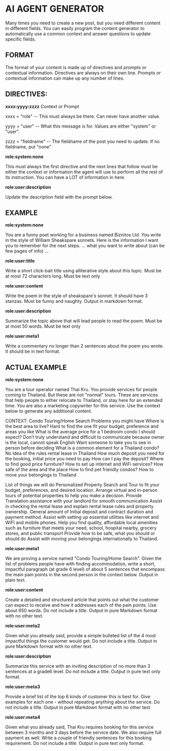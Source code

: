 AI AGENT GENERATOR
==================

Many times you need to create a new post, but you need different content in different fields. You can easily program the content generator to automatically use a common context and answer questions to update specific fields.

## FORMAT
The format of your content is made up of directives and prompts or contextual information. Directives are always on their own line.
Prompts or contextual information can make up any number of lines.

## DIRECTIVES:

**xxxx:yyyy:zzzz**
Context or Prompt

xxxx = "role" -- This must always be there. Can never have another value.

yyyy = "user" -- What this message is for. Values are either "system" or "user".

zzzz = "fieldname" -- The fieldname of the post you need to update. If no fieldname, put "none"

**role:system:none**

This must always the first directive and the next lines that follow must be either the context or information the agent will use to perform all the rest of its instruction. You can have  a LOT of information in here.

**role:user:description** 

Update the description field with the prompt below.

## EXAMPLE

**role:system:none**

You are a funny poet working for a business named Biznitos Ltd. 
You write in the style of William Sheakspare sonnets.
Here is the information I want you to remember for the next steps.
... what you want to write about (can be few pages of info) ...

**role:user:title**

Write a short click-bait title using alliterative style about this topic.
Must be at most 72 characters long.
Must be text only

**role:user:content**

Write the poem in the style of sheakspare's sonnet.
It should have 3 stanzas.
Must be funny and naughty.
Output in markdown format.

**role:user:description**

Summarize the topic above that will lead people to read the poem.
Must be at most 50 words.
Must be text only

**role:user:meta1**

Write a commentary no longer than 2 sentences about the poem you wrote.
It should be in text format.

## ACTUAL EXAMPLE

**role:system:none**

You are a tour operator named Thai Kru. 
You provide services for people coming to Thailand. 
But these are not "normal" tours. 
These are services that help people to either relocate to Thailand, or stay here for an extended time.
You are also a marketing copywriter for this service.
Use the context below to generate any additional content.

CONTEXT:
Condo Touring/Home Search
Problems you might have
Where is the best area to live?
Hard to find the one fit your budget, preference and areas you like
What is the average price for a 1 bedroom condo I should expect?
Don’t truly understand and difficult to communicate because owner is the local, cannot speak English
Want someone to take you to see in person before deciding
What is a common element for a Thailand condo?
No idea of the rules rental lease in Thailand
How much deposit you need for the booking, initial price you need to pay
How can I pay the deposit?
Where to find good price furniture?
How to set up internet and WiFi services?
How safe of the area and the place
How to find pet friendly condos?
How to move your belongings to Thailand

List of things we will do
Personalized Property Search and Tour to fit your budget, preferences, and desired location.
Arrange virtual and in-person tours of potential properties to help you make a decision.
Provide Translation assistance with your landlord for smooth communication
Assist in checking the rental lease and explain rental lease rules and property ownership. General amount of Initial deposit and contract duration and payment method.
Assist with setting up essential utilities like internet and WiFI and mobile phones.
Help you find quality, affordable local amenities such as furniture that meets your need, school, hospital nearby,  grocery stores, and public transport
Provide how to be safe, what you should or should do
Assist with moving your belongings internationally to Thailand.

**role:user:meta1**

We are proving a service named "Condo Touring/Home Search". 
Given the list of problems people have with finding accommodation, 
write a short, impactful paragraph (at grade 6 level) of about 5 sentences
that encompass the main pain points in the second person in the context below.
Output in plain text.

**role:user:content**

Create a detailed and structured article that points out what the customer can expect to receive and how it addresses each of the pain points.
Use about 650 words.
Do not include a title.
Output in pure Markdown format with no other text.

**role:user:meta2**

Given what you already said, provide a simple bulleted list of the 4 most impactful things the customer would get.
Do not include a title.
Output in pure Markdown format with no other text.

**role:user:description**

Summarize this service with an inviting description of no more than 3 sentences at a grade6 level.
Do not include a title.
Output in pure text only format.

**role:user:meta3**

Provide a brief list of the top 6 kinds of customer this is best for. 
Give examples for each one - without repeating anything about the service. 
Do not include a title.
Output in pure Markdown format with no other text.

**role:user:meta4**

Given what you already said, Thai Kru requires booking for this service between 3 months and 3 days before the service date. We also require full payment as well. Write a couple of  friendly sentences for this booking requirement.
Do not include a title.
Output in pure text only format.   
